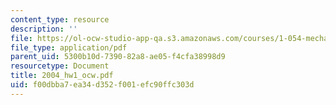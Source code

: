 ```yaml
---
content_type: resource
description: ''
file: https://ol-ocw-studio-app-qa.s3.amazonaws.com/courses/1-054-mechanics-and-design-of-concrete-structures-spring-2004/f00dbba7ea34d352f001efc90ffc303d_2004_hw1_ocw.pdf
file_type: application/pdf
parent_uid: 5300b10d-7390-82a8-ae05-f4cfa38998d9
resourcetype: Document
title: 2004_hw1_ocw.pdf
uid: f00dbba7-ea34-d352-f001-efc90ffc303d
---
```


